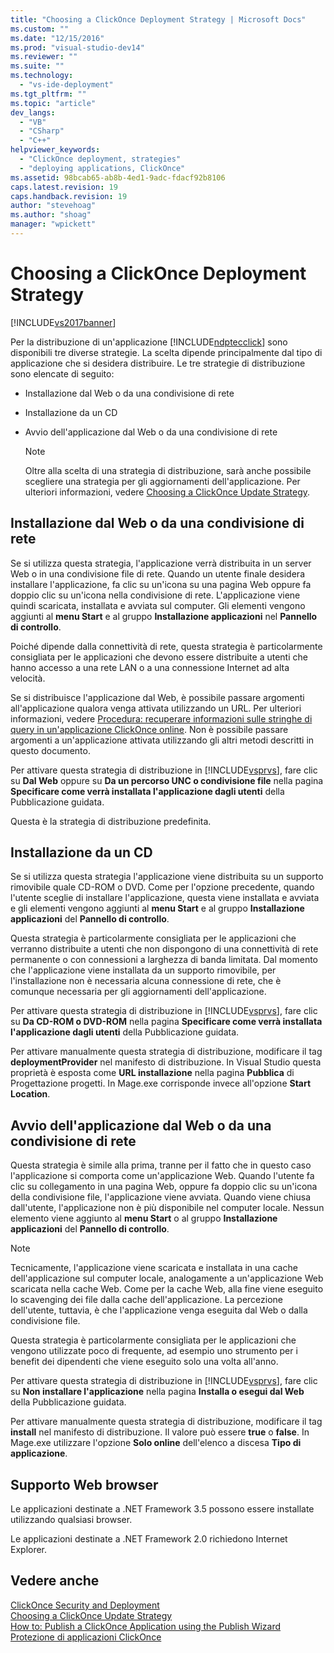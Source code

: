 ```yaml
---
title: "Choosing a ClickOnce Deployment Strategy | Microsoft Docs"
ms.custom: ""
ms.date: "12/15/2016"
ms.prod: "visual-studio-dev14"
ms.reviewer: ""
ms.suite: ""
ms.technology: 
  - "vs-ide-deployment"
ms.tgt_pltfrm: ""
ms.topic: "article"
dev_langs: 
  - "VB"
  - "CSharp"
  - "C++"
helpviewer_keywords: 
  - "ClickOnce deployment, strategies"
  - "deploying applications, ClickOnce"
ms.assetid: 98bcab65-ab8b-4ed1-9adc-fdacf92b8106
caps.latest.revision: 19
caps.handback.revision: 19
author: "stevehoag"
ms.author: "shoag"
manager: "wpickett"
---
```

# Choosing a ClickOnce Deployment Strategy
[!INCLUDE[vs2017banner](../code-quality/includes/vs2017banner.md)]

Per la distribuzione di un'applicazione [!INCLUDE[ndptecclick](../deployment/includes/ndptecclick_md.md)] sono disponibili tre diverse strategie. La scelta dipende principalmente dal tipo di applicazione che si desidera distribuire.  Le tre strategie di distribuzione sono elencate di seguito:  
  
-   Installazione dal Web o da una condivisione di rete  
  
-   Installazione da un CD  
  
-   Avvio dell'applicazione dal Web o da una condivisione di rete  
  
    > [!NOTE]
    >  Oltre alla scelta di una strategia di distribuzione, sarà anche possibile scegliere una strategia per gli aggiornamenti dell'applicazione.  Per ulteriori informazioni, vedere [Choosing a ClickOnce Update Strategy](../deployment/choosing-a-clickonce-update-strategy.md).  
  
## Installazione dal Web o da una condivisione di rete  
 Se si utilizza questa strategia, l'applicazione verrà distribuita in un server Web o in una condivisione file di rete.  Quando un utente finale desidera installare l'applicazione, fa clic su un'icona su una pagina Web oppure fa doppio clic su un'icona nella condivisione di rete.  L'applicazione viene quindi scaricata, installata e avviata sul computer.  Gli elementi vengono aggiunti al **menu Start** e al gruppo **Installazione applicazioni** nel **Pannello di controllo**.  
  
 Poiché dipende dalla connettività di rete, questa strategia è particolarmente consigliata per le applicazioni che devono essere distribuite a utenti che hanno accesso a una rete LAN o a una connessione Internet ad alta velocità.  
  
 Se si distribuisce l'applicazione dal Web, è possibile passare argomenti all'applicazione qualora venga attivata utilizzando un URL.  Per ulteriori informazioni, vedere [Procedura: recuperare informazioni sulle stringhe di query in un'applicazione ClickOnce online](../Topic/How%20to:%20Retrieve%20Query%20String%20Information%20in%20an%20Online%20ClickOnce%20Application.md).  Non è possibile passare argomenti a un'applicazione attivata utilizzando gli altri metodi descritti in questo documento.  
  
 Per attivare questa strategia di distribuzione in [!INCLUDE[vsprvs](../code-quality/includes/vsprvs_md.md)], fare clic su **Dal Web** oppure su **Da un percorso UNC o condivisione file** nella pagina **Specificare come verrà installata l'applicazione dagli utenti** della Pubblicazione guidata.  
  
 Questa è la strategia di distribuzione predefinita.  
  
## Installazione da un CD  
 Se si utilizza questa strategia l'applicazione viene distribuita su un supporto rimovibile quale CD\-ROM o DVD.  Come per l'opzione precedente, quando l'utente sceglie di installare l'applicazione, questa viene installata e avviata e gli elementi vengono aggiunti al **menu Start** e al gruppo **Installazione applicazioni** del **Pannello di controllo**.  
  
 Questa strategia è particolarmente consigliata per le applicazioni che verranno distribuite a utenti che non dispongono di una connettività di rete permanente o con connessioni a larghezza di banda limitata.  Dal momento che l'applicazione viene installata da un supporto rimovibile, per l'installazione non è necessaria alcuna connessione di rete, che è comunque necessaria per gli aggiornamenti dell'applicazione.  
  
 Per attivare questa strategia di distribuzione in [!INCLUDE[vsprvs](../code-quality/includes/vsprvs_md.md)], fare clic su **Da CD\-ROM o DVD\-ROM** nella pagina **Specificare come verrà installata l'applicazione dagli utenti** della Pubblicazione guidata.  
  
 Per attivare manualmente questa strategia di distribuzione, modificare il tag **deploymentProvider** nel manifesto di distribuzione. In Visual Studio questa proprietà è esposta come **URL installazione** nella pagina **Pubblica** di Progettazione progetti.  In Mage.exe corrisponde invece all'opzione **Start Location**.  
  
## Avvio dell'applicazione dal Web o da una condivisione di rete  
 Questa strategia è simile alla prima, tranne per il fatto che in questo caso l'applicazione si comporta come un'applicazione Web.  Quando l'utente fa clic su collegamento in una pagina Web, oppure fa doppio clic su un'icona della condivisione file, l'applicazione viene avviata.  Quando viene chiusa dall'utente, l'applicazione non è più disponibile nel computer locale. Nessun elemento viene aggiunto al **menu Start** o al gruppo **Installazione applicazioni** del **Pannello di controllo**.  
  
> [!NOTE]
>  Tecnicamente, l'applicazione viene scaricata e installata in una cache dell'applicazione sul computer locale, analogamente a un'applicazione Web scaricata nella cache Web.  Come per la cache Web, alla fine viene eseguito lo scavenging dei file dalla cache dell'applicazione.  La percezione dell'utente, tuttavia, è che l'applicazione venga eseguita dal Web o dalla condivisione file.  
  
 Questa strategia è particolarmente consigliata per le applicazioni che vengono utilizzate poco di frequente, ad esempio uno strumento per i benefit dei dipendenti che viene eseguito solo una volta all'anno.  
  
 Per attivare questa strategia di distribuzione in [!INCLUDE[vsprvs](../code-quality/includes/vsprvs_md.md)], fare clic su **Non installare l'applicazione** nella pagina **Installa o esegui dal Web** della Pubblicazione guidata.  
  
 Per attivare manualmente questa strategia di distribuzione, modificare il tag **install** nel manifesto di distribuzione. Il valore può essere **true** o **false**.  In Mage.exe utilizzare l'opzione **Solo online** dell'elenco a discesa **Tipo di applicazione**.  
  
## Supporto Web browser  
 Le applicazioni destinate a .NET Framework 3.5 possono essere installate utilizzando qualsiasi browser.  
  
 Le applicazioni destinate a .NET Framework 2.0 richiedono Internet Explorer.  
  
## Vedere anche  
 [ClickOnce Security and Deployment](../deployment/clickonce-security-and-deployment.md)   
 [Choosing a ClickOnce Update Strategy](../deployment/choosing-a-clickonce-update-strategy.md)   
 [How to: Publish a ClickOnce Application using the Publish Wizard](../Topic/How%20to:%20Publish%20a%20ClickOnce%20Application%20using%20the%20Publish%20Wizard.md)   
 [Protezione di applicazioni ClickOnce](../deployment/securing-clickonce-applications.md)